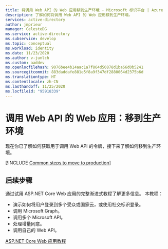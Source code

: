 ```yaml
---
title: 将调用 Web API 的 Web 应用移到生产环境 - Microsoft 标识平台 | Azure
description: 了解如何将调用 Web API 的 Web 应用移到生产环境。
services: active-directory
author: jmprieur
manager: CelesteDG
ms.service: active-directory
ms.subservice: develop
ms.topic: conceptual
ms.workload: identity
ms.date: 11/23/2020
ms.author: v-junlch
ms.custom: aaddev
ms.openlocfilehash: 9076bee4b14aac1a7f864d50878d1ba66d0b5241
ms.sourcegitcommit: 883daddafe881e5f8a9f347df2880064d2375b6d
ms.translationtype: HT
ms.contentlocale: zh-CN
ms.lasthandoff: 11/25/2020
ms.locfileid: "95918339"
---
```

# <a name="a-web-app-that-calls-web-apis-move-to-production"></a>调用 Web API 的 Web 应用：移到生产环境

现在你已了解如何获取用于调用 Web API 的令牌，接下来了解如何移到生产环境。

[!INCLUDE [Common steps to move to production](../../../includes/active-directory-develop-scenarios-production.md)]

## <a name="next-steps"></a>后续步骤

通过试用 ASP.NET Core Web 应用的完整渐进式教程了解更多信息。 本教程：

- 演示如何将用户登录到多个受众或国家云，或使用社交标识登录。
- 调用 Microsoft Graph。
- 调用多个 Microsoft API。
- 处理增量同意。
- 调用自己的 Web API。

[ASP.NET Core Web 应用教程](https://github.com/Azure-Samples/ms-identity-aspnetcore-webapp-tutorial#scope-of-this-tutorial)

<!--- Removing this diagram as it's already shown from the next step linked tutorial

![Tutorial overview](./media/scenarios/aspnetcore-webapp-tutorial.svg)

--->

